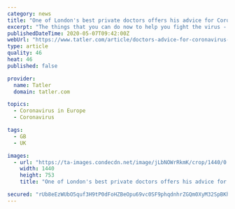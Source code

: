 ```yaml
---
category: news
title: "One of London's best private doctors offers his advice for Coronavirus immunity boosting"
excerpt: "The things that you can do now to help you fight the virus - from the supplements to take to how much exercise to get, to the apps that can help reduce stress"
publishedDateTime: 2020-05-07T09:42:00Z
webUrl: "https://www.tatler.com/article/doctors-advice-for-coronavirus-immunity-boosting"
type: article
quality: 46
heat: 46
published: false

provider:
  name: Tatler
  domain: tatler.com

topics:
  - Coronavirus in Europe
  - Coronavirus

tags:
  - GB
  - UK

images:
  - url: "https://ta-images.condecdn.net/image/jLbNOWrRkmK/crop/1440/0.5235602094240838/f/gettyimages-1185884496.jpg"
    width: 1440
    height: 753
    title: "One of London's best private doctors offers his advice for Coronavirus immunity boosting"

secured: "rUb8eEzWUbO5quf3H9tP0dFoHZBeOpu69vc0SF9phqdnhrZGQm0XyM32SpBKhBuBdrRUkwNaDjxwrYuZSF2qUVdg90rjF3r3/ja3yWs5dJ1HvnRf8BCIsobx5EdzAc82HRmxmPoyY8GKZEYy1LvDOUm1x01RYRNmMS2YCNSx209bDjpGevJGg496+v4PsUo+o2COdwSPHsJH18qatceJyoy1u5FHstbZPV19aw1nyAdXIZ54RuNShrCIdIi3Qqv5S6cfneuzkr6fbb8H6r/oVNSIIy0AQmS724q3UwJk7YHLD8cOB6WdCUX1DgNUu6P4;a1aJ7R5Myoy9TLEIu8Ow7A=="
---
```



